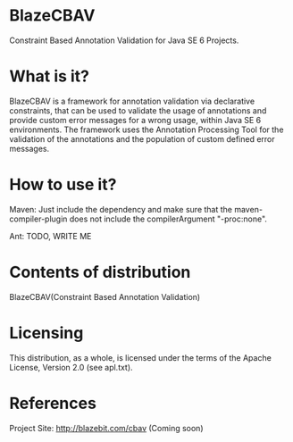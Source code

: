BlazeCBAV
================
Constraint Based Annotation Validation for Java SE 6 Projects.

What is it?
============

BlazeCBAV is a framework for annotation validation via declarative constraints,
that can be used to validate the usage of annotations and provide custom error messages
for a wrong usage, within Java SE 6 environments. The framework uses the
Annotation Processing Tool for the validation of the annotations and the
population of custom defined error messages.

How to use it?
============
Maven:
Just include the dependency and make sure that the maven-compiler-plugin does not include the compilerArgument "-proc:none".

Ant:
TODO, WRITE ME

Contents of distribution
========================

BlazeCBAV(Constraint Based Annotation Validation)
 
Licensing
=========

This distribution, as a whole, is licensed under the terms of the Apache
License, Version 2.0 (see apl.txt).

References
===============

Project Site:              http://blazebit.com/cbav (Coming soon)
